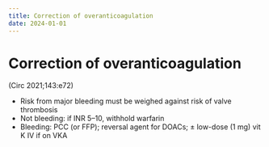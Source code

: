 ```yaml
---
title: Correction of overanticoagulation
date: 2024-01-01
---
```

# Correction of overanticoagulation

(Circ 2021;143:e72)
* Risk from major bleeding must be weighed against risk of valve thrombosis
* Not bleeding: if INR 5–10, withhold warfarin
* Bleeding: PCC (or FFP); reversal agent for DOACs; ± low-dose (1 mg) vit K IV if on VKA
